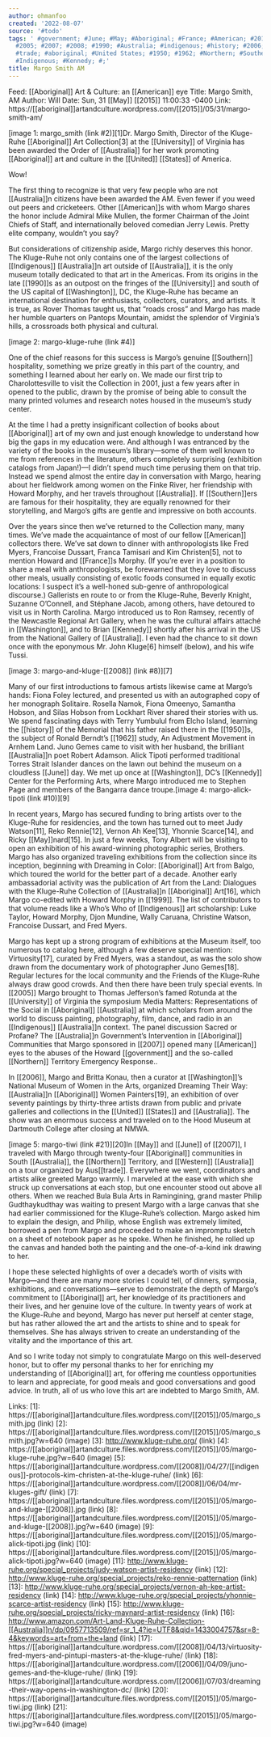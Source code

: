 ```yaml
---
author: ohmanfoo
created: '2022-08-07'
source: '#todo'
tags: ' #government; #June; #May; #Aboriginal; #France; #American; #2015; #1999; #University;
  #2005; #2007; #2008; #1990; #Australia; #indigenous; #history; #2006; #Washington;
  #trade; #aboriginal; #United States; #1950; #1962; #Northern; #Southern; #Western;
  #Indigenous; #Kennedy; #;'
title: Margo Smith AM
---
```


Feed: [[Aboriginal]] Art & Culture: an [[American]] eye
Title: Margo Smith, AM
Author: Will
Date: Sun, 31 [[May]] [[2015]] 11:00:33 -0400
Link: https://[[aboriginal]]artandculture.wordpress.com/[[2015]]/05/31/margo-smith-am/
 
[image 1: margo_smith (link #2)][1]Dr. Margo Smith, Director of the Kluge-Ruhe 
[[Aboriginal]] Art Collection[3] at the [[University]] of Virginia has been awarded the 
Order of [[Australia]] for her work promoting [[Aboriginal]] art and culture in the 
[[United]] [[States]] of America.
 
Wow!
 
The first thing to recognize is that very few people who are not [[Australia]]n 
citizens have been awarded the AM. Even fewer if you weed out peers and 
cricketeers. Other [[American]]s with whom Margo shares the honor include Admiral 
Mike Mullen, the former Chairman of the Joint Chiefs of Staff, and 
internationally beloved comedian Jerry Lewis. Pretty elite company, wouldn’t you
say?
 
But considerations of citizenship aside, Margo richly deserves this honor. The 
Kluge-Ruhe not only contains one of the largest collections of [[Indigenous]] 
[[Australia]]n art outside of [[Australia]], it is the only museum totally dedicated to 
that art in the Americas. From its origins in the late [[1990]]s as an outpost on 
the fringes of the [[University]] and south of the US capital of [[Washington]], DC, the
Kluge-Ruhe has became an international destination for enthusiasts, collectors, 
curators, and artists. It is true, as Rover Thomas taught us, that “roads cross”
and Margo has made her humble quarters on Pantops Mountain, amidst the splendor 
of Virginia’s hills, a crossroads both physical and cultural.
 
[image 2: margo-kluge-ruhe (link #4)]
 
One of the chief reasons for this success is Margo’s genuine [[Southern]] 
hospitality, something we prize greatly in this part of the country, and 
something I learned about her early on. We made our first trip to 
Charolottesville to visit the Collection in 2001, just a few years after in 
opened to the public, drawn by the promise of being able to consult the many 
printed volumes and research notes housed in the museum’s study center.
 
At the time I had a pretty insignificant collection of books about [[Aboriginal]] 
art of my own and just enough knowledge to understand how big the gaps in my 
education were. And although I was entranced by the variety of the books in the 
museum’s library—some of them well known to me from references in the 
literature, others completely surprising (exhibition catalogs from Japan!)—I 
didn’t spend much time perusing them on that trip. Instead we spend almost the 
entire day in conversation with Margo, hearing about her fieldwork among women 
on the Finke River, her friendship with Howard Morphy, and her travels 
throughout [[Australia]]. If [[Southern]]ers are famous for their hospitality, they are 
equally renowned for their storytelling, and Margo’s gifts are gentle and 
impressive on both accounts.
 
Over the years since then we’ve returned to the Collection many, many times. 
We’ve made the acquaintance of most of our fellow [[American]] collectors there. 
We’ve sat down to dinner with anthropologists like Fred Myers, Francoise 
Dussart, Franca Tamisari and Kim Christen[5], not to mention Howard and [[France]]s 
Morphy. (If you’re ever in a position to share a meal with anthropologists, be 
forewarned that they love to discuss other meals, usually consisting of exotic 
foods consumed in equally exotic locations: I suspect it’s a well-honed 
sub-genre of anthropological discourse.) Gallerists en route to or from the 
Kluge-Ruhe, Beverly Knight, Suzanne O’Connell, and Stéphane Jacob, among others,
have detoured to visit us in North Carolina. Margo introduced us to Ron Ramsey, 
recently of the Newcastle Regional Art Gallery, when he was the cultural affairs
attaché in [[Washington]], and to Brian [[Kennedy]] shortly after his arrival in the US 
from the National Gallery of [[Australia]]. I even had the chance to sit down once 
with the eponymous Mr. John Kluge[6] himself (below), and his wife Tussi.
 
[image 3: margo-and-kluge-[[2008]] (link #8)][7]
 
Many of our first introductions to famous artists likewise came at Margo’s 
hands: Fiona Foley lectured, and presented us with an autographed copy of her 
monograph Solitaire. Rosella Namok, Fiona Omeenyo, Samantha Hobson, and Silas 
Hobson from Lockhart River shared their stories with us. We spend fascinating 
days with Terry Yumbulul from Elcho Island, learning the [[history]] of the Memorial
that his father raised there in the [[1950]]s, the subject of Ronald Berndt’s [[1962]] 
study, An Adjustment Movement in Arnhem Land. Juno Gemes came to visit with her 
husband, the brilliant [[Australia]]n poet Robert Adamson. Alick Tipoti performed 
traditional Torres Strait Islander dances on the lawn out behind the museum on a
cloudless [[June]] day. We met up once at [[Washington]], DC’s [[Kennedy]] Center for the 
Performing Arts, where Margo introduced me to Stephen Page and members of the 
Bangarra dance troupe.[image 4: margo-alick-tipoti (link #10)][9]
 
In recent years, Margo has secured funding to bring artists over to the 
Kluge-Ruhe for residencies, and the town has turned out to meet Judy Watson[11],
Reko Rennie[12], Vernon Ah Kee[13], Yhonnie Scarce[14], and Ricky [[May]]nard[15]. 
In just a few weeks, Tony Albert will be visiting to open an exhibition of his 
award-winning photographic series, Brothers. Margo has also organized traveling 
exhibitions from the collection since its inception, beginning with Dreaming in 
Color: [[Aboriginal]] Art from Balgo, which toured the world for the better part of 
a decade. Another early ambassadorial activity was the publication of Art from 
the Land: Dialogues with the Kluge-Ruhe Collection of [[Australia]]n [[Aboriginal]] 
Art[16], which Margo co-edited with Howard Morphy in [[1999]]. The list of 
contributors to that volume reads like a Who’s Who of [[Indigenous]] art 
scholarship: Luke Taylor, Howard Morphy, Djon Mundine, Wally Caruana, Christine 
Watson, Francoise Dussart, and Fred Myers.
 
Margo has kept up a strong program of exhibitions at the Museum itself, too 
numerous to catalog here, although a few deserve special mention: 
Virtuosity[17], curated by Fred Myers, was a standout, as was the solo show 
drawn from the documentary work of photographer Juno Gemes[18]. Regular lectures
for the local community and the Friends of the Kluge-Ruhe always draw good 
crowds. And then there have been truly special events. In [[2005]] Margo brought to 
Thomas Jefferson’s famed Rotunda at the [[University]] of Virginia the symposium 
Media Matters: Representations of the Social in [[Aboriginal]] [[Australia]] at which 
scholars from around the world to discuss painting, photography, film, dance, 
and radio in an [[Indigenous]] [[Australia]]n context. The panel discussion Sacred or 
Profane? The [[Australia]]n Government’s Intervention in [[Aboriginal]] Communities that
Margo sponsored in [[2007]] opened many [[American]] eyes to the abuses of the Howard 
[[government]] and the so-called [[Northern]] Territory Emergency Response..
 
In [[2006]], Margo and Britta Konau, then a curator at [[Washington]]’s National Museum 
of Women in the Arts, organized Dreaming Their Way: [[Australia]]n [[Aboriginal]] Women 
Painters[19], an exhibition of over seventy paintings by thirty-three artists 
drawn from public and private galleries and collections in the [[United]] [[States]] and
[[Australia]]. The show was an enormous success and traveled on to the Hood Museum 
at Dartmouth College after closing at NMWA.
 
[image 5: margo-tiwi (link #21)][20]In [[May]] and [[June]] of [[2007]], I traveled with 
Margo through twenty-four [[Aboriginal]] communities in South [[Australia]], the 
[[Northern]] Territory, and [[Western]] [[Australia]] on a tour organized by Aus[[trade]]. 
Everywhere we went, coordinators and artists alike greeted Margo warmly. I 
marveled at the ease with which she struck up conversations at each stop, but 
one encounter stood out above all others. When we reached Bula Bula Arts in 
Ramingining, grand master Philip Gudthaykudthay was waiting to present Margo 
with a large canvas that she had earlier commissioned for the Kluge-Ruhe’s 
collection. Margo asked him to explain the design, and Philip, whose English was
extremely limited, borrowed a pen from Margo and proceeded to make an impromptu 
sketch on a sheet of notebook paper as he spoke. When he finished, he rolled up 
the canvas and handed both the painting and the one-of-a-kind ink drawing to 
her.
 
I hope these selected highlights of over a decade’s worth of visits with 
Margo—and there are many more stories I could tell, of dinners, symposia, 
exhibitions, and conversations—serve to demonstrate the depth of Margo’s 
commitment to [[Aboriginal]] art, her knowledge of its practitioners and their 
lives, and her genuine love of the culture. In twenty years of work at the 
Kluge-Ruhe and beyond, Margo has never put herself at center stage, but has 
rather allowed the art and the artists to shine and to speak for themselves. She
has always striven to create an understanding of the vitality and the importance
of this art.
 
And so I write today not simply to congratulate Margo on this well-deserved 
honor, but to offer my personal thanks to her for enriching my understanding of 
[[Aboriginal]] art, for offering me countless opportunities to learn and appreciate,
for good meals and good conversations and good advice. In truth, all of us who 
love this art are indebted to Margo Smith, AM.
 
Links: 
[1]: https://[[aboriginal]]artandculture.files.wordpress.com/[[2015]]/05/margo_smith.jpg (link)
[2]: https://[[aboriginal]]artandculture.files.wordpress.com/[[2015]]/05/margo_smith.jpg?w=640 (image)
[3]: http://www.kluge-ruhe.org/ (link)
[4]: https://[[aboriginal]]artandculture.files.wordpress.com/[[2015]]/05/margo-kluge-ruhe.jpg?w=640 (image)
[5]: https://[[aboriginal]]artandculture.wordpress.com/[[2008]]/04/27/[[indigenous]]-protocols-kim-christen-at-the-kluge-ruhe/ (link)
[6]: https://[[aboriginal]]artandculture.wordpress.com/[[2008]]/06/04/mr-kluges-gift/ (link)
[7]: https://[[aboriginal]]artandculture.files.wordpress.com/[[2015]]/05/margo-and-kluge-[[2008]].jpg (link)
[8]: https://[[aboriginal]]artandculture.files.wordpress.com/[[2015]]/05/margo-and-kluge-[[2008]].jpg?w=640 (image)
[9]: https://[[aboriginal]]artandculture.files.wordpress.com/[[2015]]/05/margo-alick-tipoti.jpg (link)
[10]: https://[[aboriginal]]artandculture.files.wordpress.com/[[2015]]/05/margo-alick-tipoti.jpg?w=640 (image)
[11]: http://www.kluge-ruhe.org/special_projects/judy-watson-artist-residency (link)
[12]: http://www.kluge-ruhe.org/special_projects/reko-rennie-patternation (link)
[13]: http://www.kluge-ruhe.org/special_projects/vernon-ah-kee-artist-residency (link)
[14]: http://www.kluge-ruhe.org/special_projects/yhonnie-scarce-artist-residency (link)
[15]: http://www.kluge-ruhe.org/special_projects/ricky-maynard-artist-residency (link)
[16]: http://www.amazon.com/Art-Land-Kluge-Ruhe-Collection-[[Australia]]n/dp/0957713509/ref=sr_1_4?ie=UTF8&qid=1433004757&sr=8-4&keywords=art+from+the+land (link)
[17]: https://[[aboriginal]]artandculture.wordpress.com/[[2008]]/04/13/virtuosity-fred-myers-and-pintupi-masters-at-the-kluge-ruhe/ (link)
[18]: https://[[aboriginal]]artandculture.wordpress.com/[[2006]]/04/09/juno-gemes-and-the-kluge-ruhe/ (link)
[19]: https://[[aboriginal]]artandculture.wordpress.com/[[2006]]/07/03/dreaming-their-way-opens-in-washington-dc/ (link)
[20]: https://[[aboriginal]]artandculture.files.wordpress.com/[[2015]]/05/margo-tiwi.jpg (link)
[21]: https://[[aboriginal]]artandculture.files.wordpress.com/[[2015]]/05/margo-tiwi.jpg?w=640 (image)